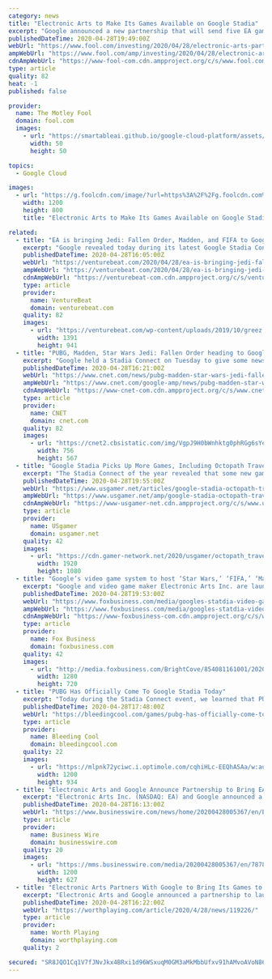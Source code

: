 ```yaml
---
category: news
title: "Electronic Arts to Make Its Games Available on Google Stadia"
excerpt: "Google announced a new partnership that will send five EA games to Google's gaming service, Google Stadia, later this year and into 2021. Google Stadia is a cloud-based subscription service that lets players play a selection of games for a monthly fee."
publishedDateTime: 2020-04-28T19:49:00Z
webUrl: "https://www.fool.com/investing/2020/04/28/electronic-arts-partners-with-google-to-make-its-g.aspx"
ampWebUrl: "https://www.fool.com/amp/investing/2020/04/28/electronic-arts-partners-with-google-to-make-its-g.aspx"
cdnAmpWebUrl: "https://www-fool-com.cdn.ampproject.org/c/s/www.fool.com/amp/investing/2020/04/28/electronic-arts-partners-with-google-to-make-its-g.aspx"
type: article
quality: 82
heat: -1
published: false

provider:
  name: The Motley Fool
  domain: fool.com
  images:
    - url: "https://smartableai.github.io/google-cloud-platform/assets/images/organizations/fool.com-50x50.jpg"
      width: 50
      height: 50

topics:
  - Google Cloud

images:
  - url: "https://g.foolcdn.com/image/?url=https%3A%2F%2Fg.foolcdn.com%2Feditorial%2Fimages%2F570119%2Fman-playing-video-games-cloud-streaming.jpg&w=1200&op=resize"
    width: 1200
    height: 800
    title: "Electronic Arts to Make Its Games Available on Google Stadia"

related:
  - title: "EA is bringing Jedi: Fallen Order, Madden, and FIFA to Google Stadia"
    excerpt: "Google revealed today during its latest Google Stadia Connect presentation that Electronic Arts is bringing some big games to the cloud gaming service."
    publishedDateTime: 2020-04-28T16:05:00Z
    webUrl: "https://venturebeat.com/2020/04/28/ea-is-bringing-jedi-fallen-order-madden-and-fifa-to-google-stadia/"
    ampWebUrl: "https://venturebeat.com/2020/04/28/ea-is-bringing-jedi-fallen-order-madden-and-fifa-to-google-stadia/amp/"
    cdnAmpWebUrl: "https://venturebeat-com.cdn.ampproject.org/c/s/venturebeat.com/2020/04/28/ea-is-bringing-jedi-fallen-order-madden-and-fifa-to-google-stadia/amp/"
    type: article
    provider:
      name: VentureBeat
      domain: venturebeat.com
    quality: 82
    images:
      - url: "https://venturebeat.com/wp-content/uploads/2019/10/greez.jpg?fit=1391%2C941&strip=all"
        width: 1391
        height: 941
  - title: "PUBG, Madden, Star Wars Jedi: Fallen Order heading to Google Stadia"
    excerpt: "Google held a Stadia Connect on Tuesday to give some news of what's coming to the cloud-streaming service in 2020. The big reveal was that PlayerUnknown's Battlegrounds, better known as PUBG, is available now for free to Stadia Pro subscribers."
    publishedDateTime: 2020-04-28T16:21:00Z
    webUrl: "https://www.cnet.com/news/pubg-madden-star-wars-jedi-fallen-order-heading-to-google-stadia/"
    ampWebUrl: "https://www.cnet.com/google-amp/news/pubg-madden-star-wars-jedi-fallen-order-heading-to-google-stadia/"
    cdnAmpWebUrl: "https://www-cnet-com.cdn.ampproject.org/c/s/www.cnet.com/google-amp/news/pubg-madden-star-wars-jedi-fallen-order-heading-to-google-stadia/"
    type: article
    provider:
      name: CNET
      domain: cnet.com
    quality: 82
    images:
      - url: "https://cnet2.cbsistatic.com/img/VgpJ9H0bWnhktg0phRGg6sYeLow=/756x567/2020/04/28/6f157de2-cabe-4756-8799-66b36963d469/screen-shot-2020-04-28-at-12-07-50-pm.png"
        width: 756
        height: 567
  - title: "Google Stadia Picks Up More Games, Including Octopath Traveler and PUBG"
    excerpt: "The Stadia Connect of the year revealed that some new games are coming to the platform, though it'll take a while for them all to arrive. Several new games are coming to Google's cloud gaming service,"
    publishedDateTime: 2020-04-28T19:55:00Z
    webUrl: "https://www.usgamer.net/articles/google-stadia-octopath-traveler-pubg-more-games"
    ampWebUrl: "https://www.usgamer.net/amp/google-stadia-octopath-traveler-pubg-more-games"
    cdnAmpWebUrl: "https://www-usgamer-net.cdn.ampproject.org/c/s/www.usgamer.net/amp/google-stadia-octopath-traveler-pubg-more-games"
    type: article
    provider:
      name: USgamer
      domain: usgamer.net
    quality: 42
    images:
      - url: "https://cdn.gamer-network.net/2020/usgamer/octopath_traveler_featured.jpg/EG11/thumbnail/1920x1080/format/jpg/quality/75/google-stadia-octopath-traveler-pubg-more-games.jpg"
        width: 1920
        height: 1080
  - title: "Google’s video game system to host ‘Star Wars,’ ‘FIFA,’ ‘Madden NFL’"
    excerpt: "Google and video game maker Electronic Arts Inc. are launching five games on its cloud-based gaming platform Stadia. The system will feature EA’s hit “Star Wars Jedi: Fallen Order” by the end of the year."
    publishedDateTime: 2020-04-28T19:53:00Z
    webUrl: "https://www.foxbusiness.com/media/googles-statdia-video-game-electronic-arts"
    ampWebUrl: "https://www.foxbusiness.com/media/googles-statdia-video-game-electronic-arts.amp"
    cdnAmpWebUrl: "https://www-foxbusiness-com.cdn.ampproject.org/c/s/www.foxbusiness.com/media/googles-statdia-video-game-electronic-arts.amp"
    type: article
    provider:
      name: Fox Business
      domain: foxbusiness.com
    quality: 42
    images:
      - url: "http://media.foxbusiness.com/BrightCove/854081161001/202004/1622/854081161001_6150059874001_6150063548001-vs.jpg"
        width: 1280
        height: 720
  - title: "PUBG Has Officially Come To Google Stadia Today"
    excerpt: "Today during the Stadia Connect event, we learned that PUBG has officially come to the platform starting today."
    publishedDateTime: 2020-04-28T17:48:00Z
    webUrl: "https://bleedingcool.com/games/pubg-has-officially-come-to-google-stadia-today/"
    type: article
    provider:
      name: Bleeding Cool
      domain: bleedingcool.com
    quality: 22
    images:
      - url: "https://mlpnk72yciwc.i.optimole.com/cqhiHLc-EEQhASAa/w:auto/h:auto/q:90/https://bleedingcool.com/wp-content/uploads/2020/04/pubg-stadia-promo.jpg"
        width: 1200
        height: 934
  - title: "Electronic Arts and Google Announce Partnership to Bring EA Games to Stadia"
    excerpt: "Electronic Arts Inc. (NASDAQ: EA) and Google announced a partnership to launch five EA games on Stadia - Google’s cloud-based gaming platform."
    publishedDateTime: 2020-04-28T16:13:00Z
    webUrl: "https://www.businesswire.com/news/home/20200428005367/en/Electronic-Arts-Google-Announce-Partnership-Bring-EA"
    type: article
    provider:
      name: Business Wire
      domain: businesswire.com
    quality: 20
    images:
      - url: "https://mms.businesswire.com/media/20200428005367/en/787865/23/StadiaLogo.jpg"
        width: 1200
        height: 627
  - title: "Electronic Arts Partners With Google to Bring Its Games to Stadia"
    excerpt: "Electronic Arts and Google announced a partnership to launch five EA games on Stadia - Google’s cloud-based gaming platform. Cloud is opening up exciting new possibilities for play,” said Andrew Wilson, CEO of Electronic Arts. “In partnering with Google Stadia, we have an opportunity to deliver some creative and innovative game ..."
    publishedDateTime: 2020-04-28T16:22:00Z
    webUrl: "https://worthplaying.com/article/2020/4/28/news/119226/"
    type: article
    provider:
      name: Worth Playing
      domain: worthplaying.com
    quality: 2

secured: "SR8JQO1Cq1V7fJNvJkx4BRxi1d96WSxuqM0GM3aMkMbbUfxv91hAMvoAVoN86kD8ClsND8kgG8lEnn4xbzCSxbYCr6yiljUNf5ChuPSjDiPnHJuzTp70FAFW+tndQMJAonxBog+a662Z2E0VmmIxg74whc0LAzRQ2B0MuJymL3D1I1G+YqD/vYa8on8Q1xKmlC2zFUXA9vMbMN2mXmv5rp9FACXFIVLsGb8Bhop2fip0rATrHx6LDaE0RG6WgAigSPxdw3KFgFUmPklussDdGeFb46So7BNOShGl5xLQmIlsK/7/7b2vYnaAVKXl11Bb;TwM2GsLlYTNKcargh63wMQ=="
---
```


